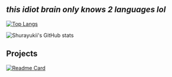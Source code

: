 ##  *this idiot brain only knows 2 languages lol*
[![Top Langs](https://github-readme-stats.vercel.app/api/top-langs/?username=Shurayukii&theme=radical)](https://github.com/Shurayukii/Simplicity)

![Shurayukii's GitHub stats](https://github-readme-stats.vercel.app/api?username=Shurayukii&hide=contribs,prs,stars&theme=radical)

##  Projects
[![Readme Card](https://github-readme-stats.vercel.app/api/pin?username=Shurayukii&repo=Simplicity&theme=radical)](https://github.com/Shurayukii/Simplicity)
